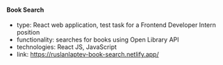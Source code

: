#### Book Search

-   type: React web application, test task for a Frontend Developer Intern position
-   functionality: searches for books using Open Library API
-   technologies: React JS, JavaScript
-   link: https://ruslanlaptev-book-search.netlify.app/
